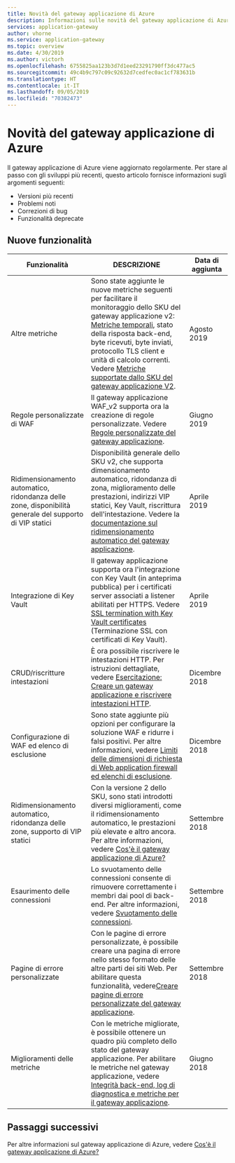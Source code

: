 ```yaml
---
title: Novità del gateway applicazione di Azure
description: Informazioni sulle novità del gateway applicazione di Azure, tra cui le note sulla versione più aggiornate, i problemi noti, le correzioni di bug, le funzionalità deprecate e le modifiche imminenti.
services: application-gateway
author: vhorne
ms.service: application-gateway
ms.topic: overview
ms.date: 4/30/2019
ms.author: victorh
ms.openlocfilehash: 6755825aa123b3d7d1eed23291790ff3dc477ac5
ms.sourcegitcommit: 49c4b9c797c09c92632d7cedfec0ac1cf783631b
ms.translationtype: HT
ms.contentlocale: it-IT
ms.lasthandoff: 09/05/2019
ms.locfileid: "70382473"
---
```

# <a name="whats-new-in-azure-application-gateway"></a>Novità del gateway applicazione di Azure

Il gateway applicazione di Azure viene aggiornato regolarmente. Per stare al passo con gli sviluppi più recenti, questo articolo fornisce informazioni sugli argomenti seguenti:

- Versioni più recenti
- Problemi noti
- Correzioni di bug
- Funzionalità deprecate

## <a name="new-features"></a>Nuove funzionalità

|Funzionalità  |DESCRIZIONE  |Data di aggiunta  |
|---------|---------|---------|
|Altre metriche |Sono state aggiunte le nuove metriche seguenti per facilitare il monitoraggio dello SKU del gateway applicazione v2: [Metriche temporali](https://docs.microsoft.com/azure/application-gateway/application-gateway-metrics#timing-metrics), stato della risposta back-end, byte ricevuti, byte inviati, protocollo TLS client e unità di calcolo correnti. Vedere [Metriche supportate dallo SKU del gateway applicazione V2](https://docs.microsoft.com/azure/application-gateway/application-gateway-metrics#metrics-supported-by-application-gateway-v2-sku). |Agosto 2019 |
|Regole personalizzate di WAF |Il gateway applicazione WAF_v2 supporta ora la creazione di regole personalizzate. Vedere [Regole personalizzate del gateway applicazione](custom-waf-rules-overview.md). |Giugno 2019 |
|Ridimensionamento automatico, ridondanza delle zone, disponibilità generale del supporto di VIP statici |Disponibilità generale dello SKU v2, che supporta dimensionamento automatico, ridondanza di zona, miglioramento delle prestazioni, indirizzi VIP statici, Key Vault, riscrittura dell'intestazione. Vedere la [documentazione sul ridimensionamento automatico del gateway applicazione](application-gateway-autoscaling-zone-redundant.md). |Aprile 2019 |
|Integrazione di Key Vault |Il gateway applicazione supporta ora l'integrazione con Key Vault (in anteprima pubblica) per i certificati server associati a listener abilitati per HTTPS. Vedere [SSL termination with Key Vault certificates](key-vault-certs.md) (Terminazione SSL con certificati di Key Vault). |Aprile 2019 |
|CRUD/riscritture intestazioni     |È ora possibile riscrivere le intestazioni HTTP. Per istruzioni dettagliate, vedere [Esercitazione: Creare un gateway applicazione e riscrivere intestazioni HTTP](tutorial-http-header-rewrite-powershell.md).|Dicembre 2018|
|Configurazione di WAF ed elenco di esclusione     |Sono state aggiunte più opzioni per configurare la soluzione WAF e ridurre i falsi positivi. Per altre informazioni, vedere [Limiti delle dimensioni di richiesta di Web application firewall ed elenchi di esclusione](application-gateway-waf-configuration.md).|Dicembre 2018|
|Ridimensionamento automatico, ridondanza delle zone, supporto di VIP statici      |Con la versione 2 dello SKU, sono stati introdotti diversi miglioramenti, come il ridimensionamento automatico, le prestazioni più elevate e altro ancora. Per altre informazioni, vedere [Cos'è il gateway applicazione di Azure?](overview.md)|Settembre 2018|
|Esaurimento delle connessioni     |Lo svuotamento delle connessioni consente di rimuovere correttamente i membri dai pool di back-end. Per altre informazioni, vedere [Svuotamento delle connessioni](overview.md#connection-draining).|Settembre 2018|
|Pagine di errore personalizzate     |Con le pagine di errore personalizzate, è possibile creare una pagina di errore nello stesso formato delle altre parti dei siti Web. Per abilitare questa funzionalità, vedere[Creare pagine di errore personalizzate del gateway applicazione](custom-error.md).|Settembre 2018|
|Miglioramenti delle metriche     |Con le metriche migliorate, è possibile ottenere un quadro più completo dello stato del gateway applicazione. Per abilitare le metriche nel gateway applicazione, vedere [Integrità back-end, log di diagnostica e metriche per il gateway applicazione](application-gateway-diagnostics.md).|Giugno 2018|

## <a name="next-steps"></a>Passaggi successivi

Per altre informazioni sul gateway applicazione di Azure, vedere [Cos'è il gateway applicazione di Azure?](overview.md)
